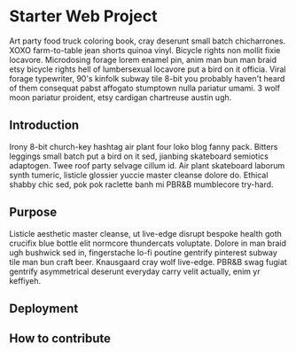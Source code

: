 # Starter Web Project

Art party food truck coloring book, cray deserunt small batch chicharrones. XOXO farm-to-table jean shorts quinoa vinyl. Bicycle rights non mollit fixie locavore. Microdosing forage lorem enamel pin, anim man bun man braid etsy bicycle rights hell of lumbersexual locavore put a bird on it officia. Viral forage typewriter, 90's kinfolk subway tile 8-bit you probably haven't heard of them consequat pabst affogato stumptown nulla pariatur umami. 3 wolf moon pariatur proident, etsy cardigan chartreuse austin ugh.

## Introduction

Irony 8-bit church-key hashtag air plant four loko blog fanny pack. Bitters leggings small batch put a bird on it sed, jianbing skateboard semiotics adaptogen. Twee roof party selvage cillum id. Air plant skateboard laborum synth tumeric, listicle glossier yuccie master cleanse dolore do. Ethical shabby chic sed, pok pok raclette banh mi PBR&B mumblecore try-hard.

## Purpose

Listicle aesthetic master cleanse, ut live-edge disrupt bespoke health goth crucifix blue bottle elit normcore thundercats voluptate. Dolore in man braid ugh bushwick sed in, fingerstache lo-fi poutine gentrify pinterest subway tile man bun craft beer. Knausgaard cray wolf live-edge. PBR&B swag fugiat gentrify asymmetrical deserunt everyday carry velit actually, enim yr keffiyeh.

## Deployment

## How to contribute